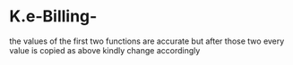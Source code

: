 # K.e-Billing-
the values of the first two functions are accurate but after those two every value is copied as above kindly change accordingly
